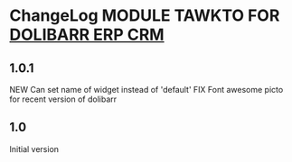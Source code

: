 # ChangeLog MODULE TAWKTO FOR <a href="https://www.dolibarr.org">DOLIBARR ERP CRM</a>



## 1.0.1

NEW Can set name of widget instead of 'default'
FIX Font awesome picto for recent version of dolibarr

## 1.0

Initial version